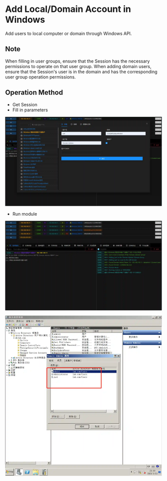 # Add Local/Domain Account in Windows

Add users to local computer or domain through Windows API.

## Note

When filling in user groups, ensure that the Session has the necessary permissions to operate on that user group. When adding domain users, ensure that the Session's user is in the domain and has the corresponding user group operation permissions.

## Operation Method

+ Get Session
+ Fill in parameters

![](img/Persistence_AccountManipulation_Windows/1.webp)

+ Run module

![](img/Persistence_AccountManipulation_Windows/2.webp)

![](img/Persistence_AccountManipulation_Windows/3.webp)
